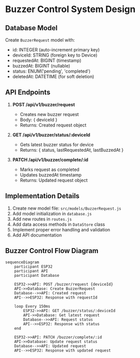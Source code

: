 # Buzzer Control System Design

## Database Model
Create `BuzzerRequest` model with:
- id: INTEGER (auto-increment primary key)
- deviceId: STRING (foreign key to Device)
- requestedAt: BIGINT (timestamp)
- buzzedAt: BIGINT (nullable)
- status: ENUM('pending', 'completed')
- deletedAt: DATETIME (for soft deletion)

## API Endpoints
1. **POST /api/v1/buzzer/request**
   - Creates new buzzer request
   - Body: { deviceId }
   - Returns: Created request object

2. **GET /api/v1/buzzer/status/:deviceId**
   - Gets latest buzzer status for device
   - Returns: { status, lastRequestedAt, lastBuzzedAt }

3. **PATCH /api/v1/buzzer/complete/:id**
   - Marks request as completed
   - Updates buzzedAt timestamp
   - Returns: Updated request object

## Implementation Details
1. Create new model file: `src/models/BuzzerRequest.js`
2. Add model initialization in `database.js`
3. Add new routes in `routes.js`
4. Add data access methods in `DataStore` class
5. Implement proper error handling and validation
6. Add API documentation

## Buzzer Control Flow Diagram
```mermaid
sequenceDiagram
    participant ESP32
    participant API
    participant Database

    ESP32->>API: POST /buzzer/request {deviceId}
    API->>Database: Create BuzzerRequest
    Database-->>API: Created request
    API-->>ESP32: Response with requestId

    loop Every 150ms
        ESP32->>API: GET /buzzer/status/:deviceId
        API->>Database: Get latest request
        Database-->>API: Request status
        API-->>ESP32: Response with status
    end

    ESP32->>API: PATCH /buzzer/complete/:id
    API->>Database: Update request status
    Database-->>API: Updated request
    API-->>ESP32: Response with updated request